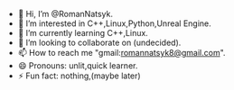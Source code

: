 - 👋 Hi, I’m @RomanNatsyk.
- 👀 I’m interested in C++,Linux,Python,Unreal Engine. 
- 🌱 I’m currently learning C++,Linux.
- 💞️ I’m looking to collaborate on (undecided).
- 📫 How to reach me "gmail:romannatsyk8@gmail.com".
- 😄 Pronouns: unlit,quick learner.
- ⚡ Fun fact: nothing,(maybe later)

<!---
RomanNatsyk/RomanNatsyk is a ✨ special ✨ repository because its `README.md` (this file) appears on your GitHub profile.
You can click the Preview link to take a look at your changes.
--->
